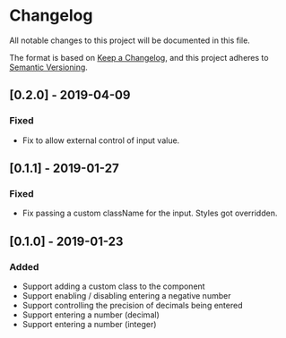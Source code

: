 # Changelog
All notable changes to this project will be documented in this file.

The format is based on [Keep a Changelog](https://keepachangelog.com/en/1.0.0/),
and this project adheres to [Semantic Versioning](https://semver.org/spec/v2.0.0.html).

## [0.2.0] - 2019-04-09
### Fixed
- Fix to allow external control of input value.


## [0.1.1] - 2019-01-27
### Fixed
- Fix passing a custom className for the input. Styles got overridden.

## [0.1.0] - 2019-01-23
### Added
- Support adding a custom class to the component
- Support enabling / disabling entering a negative number
- Support controlling the precision of decimals being entered
- Support entering a number (decimal)
- Support entering a number (integer)